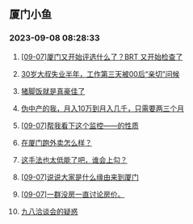 ## 厦门小鱼 
### 2023-09-08 08:28:33

1. [[09-07]厦门又开始评选什么了？BRT 又开始检查了](http://bbs.xmfish.com/read-htm-tid-18067575.html)

2. [30岁大叔失业半年，工作第三天被00后“亲切”问候](http://bbs.xmfish.com/read-htm-tid-18067745.html)

3. [猪脚饭就是真豪佳了](http://bbs.xmfish.com/read-htm-tid-18067831.html)

4. [伪中产的我，月入10万到月入几千，只需要两三个月](http://bbs.xmfish.com/read-htm-tid-18067776.html)

5. [[09-07]帮我看下这个监控——的性质](http://bbs.xmfish.com/read-htm-tid-18067883.html)

6. [在厦门跑外卖怎么样？](http://bbs.xmfish.com/read-htm-tid-18067679.html)

7. [这手法也太低能了吧，谁会上勾？](http://bbs.xmfish.com/read-htm-tid-18067571.html)

8. [[09-07]说说大家是什么缘由来到厦门](http://bbs.xmfish.com/read-htm-tid-18067843.html)

9. [[09-07]一群没房一直讨论房价。](http://bbs.xmfish.com/read-htm-tid-18067839.html)

10. [九八洽谈会的疑惑](http://bbs.xmfish.com/read-htm-tid-18067775.html)

